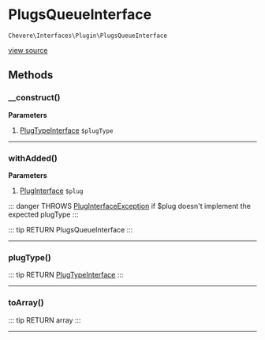 # PlugsQueueInterface

`Chevere\Interfaces\Plugin\PlugsQueueInterface`

[view source](https://github.com/chevere/chevere/blob/master/interfaces/Plugin/PlugsQueueInterface.php)

## Methods

### __construct()

**Parameters**

1. [PlugTypeInterface](./PlugTypeInterface.md) `$plugType`

---

### withAdded()

**Parameters**

1. [PlugInterface](./PlugInterface.md) `$plug`

::: danger THROWS
[PlugInterfaceException](../../Exceptions/Plugin/PlugInterfaceException.md)
 if $plug doesn't implement the expected plugType
:::

::: tip RETURN
PlugsQueueInterface
:::


---

### plugType()

::: tip RETURN
[PlugTypeInterface](./PlugTypeInterface.md)
:::


---

### toArray()

::: tip RETURN
array
:::


---

